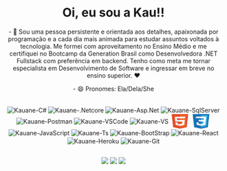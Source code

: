 <h1 align="center">Oi, eu sou a Kau!!</h1>

<div align="center">
<p>- 🌱 Sou uma pessoa persistente e orientada aos detalhes, apaixonada por programação e a cada dia mais animada para estudar assuntos voltados à tecnologia. Me formei com aproveitamento no Ensino Médio e me certifiquei no Bootcamp da Generation Brasil como Desenvolvedora .NET Fullstack com preferência em backend. Tenho como meta me tornar especialista em Desenvolvimento de Software e ingressar em breve no ensino superior. ❤</p>
<p>- 😄 Pronomes: Ela/Dela/She</p>
</div>
  
  <div style="display: inline_block" align="center"><br>
    
 <img align="center" alt="Kauane-C#" src="https://seeklogo.com/images/C/c-sharp-c-logo-02F17714BA-seeklogo.com.png" width="40" height="40"/> 
 <img align="center" alt="Kauane-.Netcore" src="https://upload.wikimedia.org/wikipedia/commons/thumb/e/ee/.NET_Core_Logo.svg/1200px-.NET_Core_Logo.svg.png" width="40" height="40"/> 
   <img align="center" alt="Kauane-Asp.Net" src="https://softwareasli.com/wp-content/uploads/2019/08/ASP.NET_.png" width="60" height="50"/>
  <img align="center" alt="Kauane-SqlServer" src="https://img.icons8.com/color/480/microsoft-sql-server.png" width="50" height="40"/>
  <img align="center" alt="Kauane-Postman" src="https://user-images.githubusercontent.com/102272830/174455419-6fad00e8-c3d4-4eba-97bf-ba985b235111.png" width="35" height="35"/>
  <img align="center" alt="Kauane-VSCode" src="https://cdn.jsdelivr.net/gh/devicons/devicon/icons/vscode/vscode-original.svg"  width="43" height="33" />
  <img align="center" alt="Kauane-VS" src="https://visualstudio.microsoft.com/wp-content/uploads/2021/10/Product-Icon.svg"  width="45" height="35" />
  <img align="center" alt="Kauane-HTML" src="https://raw.githubusercontent.com/devicons/devicon/master/icons/html5/html5-original.svg" width="45" height="35" />
  <img align="center" alt="Kauane-CSS" src="https://raw.githubusercontent.com/devicons/devicon/master/icons/css3/css3-original.svg" width="45" height="35" />
  <img align="center" alt="Kauane-JavaScript" src="https://cdn.jsdelivr.net/gh/devicons/devicon/icons/javascript/javascript-original.svg" width="45" height="35" />
  <img align="center" alt="Kauane-Ts" src="https://upload.wikimedia.org/wikipedia/commons/thumb/4/4c/Typescript_logo_2020.svg/1024px-Typescript_logo_2020.svg.png" width="35" height="35"/>
  <img align="center" alt="Kauane-BootStrap" src="https://user-images.githubusercontent.com/102272830/174455281-2f78d0fd-1454-4928-a568-523273cb3a94.png" width="40" height="45"/>
  <img align="center" alt="Kauane-React" src="https://upload.wikimedia.org/wikipedia/commons/thumb/a/a7/React-icon.svg/2300px-React-icon.svg.png" width="45" height="35" />
  <img align="center" alt="Kauane-Heroku" height="35" width="45" src="https://icongr.am/devicon/heroku-original-wordmark.svg?size=128&color=currentColor" />
  <img align="center" alt="Kauane-Git" src="https://cdn.jsdelivr.net/gh/devicons/devicon/icons/git/git-original-wordmark.svg" width="65" height="65"/>
    
</div>
  
  ##
  
  <div align="center">
   
  <a href="https://instagram.com/kaufariax" target="_blank"><img src="https://img.shields.io/badge/-Instagram-%23E4405F?style=for-the-badge&logo=instagram&logoColor=white" target="_blank"></a>
  <a href="https://api.whatsapp.com/send?phone=5511980844655&text=Ol%C3%A1!%20" target="_blank" alt="WhatsApp">
  <img src="https://img.shields.io/badge/WhatsApp-25D366?style=for-the-badge&logo=whatsapp&logoColor=white" target="_blank"/></a>
  <a href="https://www.linkedin.com/in/kauane-farias/" target="_blank"><img src="https://img.shields.io/badge/-LinkedIn-%230077B5?style=for-the-badge&logo=linkedin&logoColor=white" target="_blank"></a>
    
 
  </div>  
    
    
    
